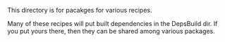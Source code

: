 This directory is for pacakges for various recipes.

Many of these recipes will put built dependencies in the DepsBuild dir.
If you put yours there, then they can be shared among various packages.

